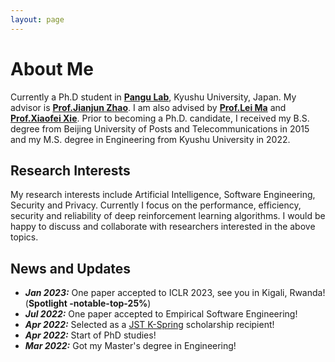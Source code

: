 ```yaml
---
layout: page
---
```


# About Me




Currently a Ph.D student in [**Pangu Lab**](https://pangukaitian.github.io/pangu/?lg=en&tab=home), Kyushu University, Japan. 
My advisor is [**Prof.Jianjun Zhao**](http://stap.ait.kyushu-u.ac.jp/~zhao/). 
I am also advised by [**Prof.Lei Ma**](https://malei.org/) and [**Prof.Xiaofei Xie**](https://xiaofeixie.bitbucket.io/). 
Prior to becoming a Ph.D. candidate, I received my B.S. degree from Beijing University of Posts and Telecommunications in 2015 and my M.S. degree in Engineering from Kyushu University in 2022.

## Research Interests

My research interests include Artificial Intelligence, Software Engineering, Security and Privacy. Currently I focus on the performance, efficiency, security and reliability of deep reinforcement learning algorithms. I would be happy to discuss and collaborate with researchers interested in the above topics.

## News and Updates

- ***Jan 2023:*** One paper accepted to ICLR 2023, see you in Kigali, Rwanda! (**Spotlight -notable-top-25%**)
- ***Jul 2022:*** One paper accepted to Empirical Software Engineering!
- ***Apr 2022:*** Selected as a [JST K-Spring](https://k-spring.kyushu-u.ac.jp/) scholarship recipient!
- ***Apr 2022:*** Start of PhD studies!
- ***Mar 2022:*** Got my Master's degree in Engineering!




